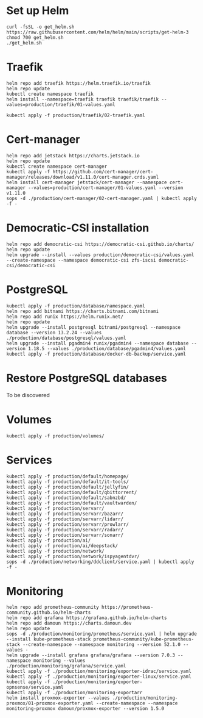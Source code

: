 # Set up Helm
    curl -fsSL -o get_helm.sh https://raw.githubusercontent.com/helm/helm/main/scripts/get-helm-3
    chmod 700 get_helm.sh
    ./get_helm.sh

# Traefik
    helm repo add traefik https://helm.traefik.io/traefik
    helm repo update
    kubectl create namespace traefik
    helm install --namespace=traefik traefik traefik/traefik --values=production/traefik/01-values.yaml

    kubectl apply -f production/traefik/02-traefik.yaml

# Cert-manager
    helm repo add jetstack https://charts.jetstack.io
    helm repo update
    kubectl create namespace cert-manager
    kubectl apply -f https://github.com/cert-manager/cert-manager/releases/download/v1.11.0/cert-manager.crds.yaml
    helm install cert-manager jetstack/cert-manager --namespace cert-manager --values=production/cert-manager/01-values.yaml --version v1.11.0
    sops -d ./production/cert-manager/02-cert-manager.yaml | kubectl apply -f -

# Democratic-CSI installation

    helm repo add democratic-csi https://democratic-csi.github.io/charts/
    helm repo update
    helm upgrade --install --values production/democratic-csi/values.yaml --create-namespace --namespace democratic-csi zfs-iscsi democratic-csi/democratic-csi

# PostgreSQL

    kubectl apply -f production/database/namespace.yaml
    helm repo add bitnami https://charts.bitnami.com/bitnami
    helm repo add runix https://helm.runix.net/
    helm repo update
    helm upgrade --install postgresql bitnami/postgresql --namespace database --version 13.2.24 --values ./production/database/postgresql/values.yaml
    helm upgrade --install pgadmin4 runix/pgadmin4 --namespace database --version 1.18.5 --values ./production/database/pgadmin4/values.yaml
    kubectl apply -f production/database/docker-db-backup/service.yaml

# Restore PostgreSQL databases

To be discovered

# Volumes

    kubectl apply -f production/volumes/

# Services
    kubectl apply -f production/default/homepage/
    kubectl apply -f production/default/it-tools/
    kubectl apply -f production/default/jellyfin/
    kubectl apply -f production/default/qbittorrent/
    kubectl apply -f production/default/sabnzbd/
    kubectl apply -f production/default/vaultwarden/
    kubectl apply -f production/servarr/
    kubectl apply -f production/servarr/bazarr/
    kubectl apply -f production/servarr/lidarr/
    kubectl apply -f production/servarr/prowlarr/
    kubectl apply -f production/servarr/radarr/
    kubectl apply -f production/servarr/sonarr/
    kubectl apply -f production/ai/
    kubectl apply -f production/ai/deepstack/
    kubectl apply -f production/network/
    kubectl apply -f production/network/ispyagentdvr/
    sops -d ./production/networking/ddclient/service.yaml | kubectl apply -f -

# Monitoring

    helm repo add prometheus-community https://prometheus-community.github.io/helm-charts
    helm repo add grafana https://grafana.github.io/helm-charts
    helm repo add damoun https://charts.damoun.dev
    helm repo update
    sops -d ./production/monitoring/prometheus/service.yaml | helm upgrade --install kube-prometheus-stack prometheus-community/kube-prometheus-stack --create-namespace --namespace monitoring --version 52.1.0 --values -
    helm upgrade --install grafana grafana/grafana --version 7.0.3 --namespace monitoring --values ./production/monitoring/grafana/service.yaml
    kubectl apply -f ./production/monitoring/exporter-idrac/service.yaml
    kubectl apply -f ./production/monitoring/exporter-linux/service.yaml
    kubectl apply -f ./production/monitoring/exporter-opnsense/service.yaml
    kubectl apply -f ./production/monitoring-exportarr
    helm install proxmox-exporter --values ./production/monitoring-proxmox/01-proxmox-exporter.yaml --create-namespace --namespace monitoring-proxmox damoun/proxmox-exporter --version 1.5.0
